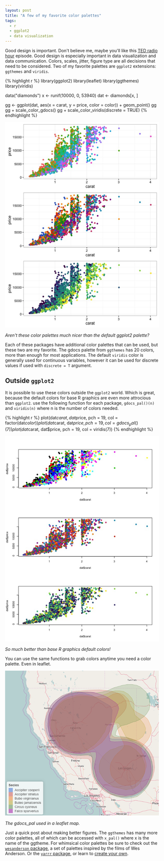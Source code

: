 ```yaml
---
layout: post
title: "A few of my favorite color palettes"
tags:
  - r
  - ggplot2
  - data visualization
---
```


Good design is important. Don't believe me, maybe you'll like this [TED radio hour][1] episode. Good design is especially important in data visualization and data communication. Colors, scales, jitter, figure type are all decisions that need to be considered. Two of my favorite palettes are `ggplot2` extensions: `ggthemes` and `viridis`.
<!--more-->

{% highlight r %}
library(ggplot2)
library(leaflet)
library(ggthemes)
library(viridis)

data("diamonds")
x <- runif(10000, 0, 53940)
dat <- diamonds[x, ]

gg <- ggplot(dat, aes(x = carat, y = price, color = color)) +
  geom_point()
gg
gg + scale_color_gdocs()
gg + scale_color_viridis(discrete = TRUE)
{% endhighlight %}

![better than ggplot default color](/assets/colorpal.jpeg)
<div class="caption">
  <p class = "caption-text">
    <em>Aren't these color palettes much nicer than the default ggplot2 palette?</em>
  </p>
</div>

Each of these packages have additional color palettes that can be used, but these two are my favorite. The gdocs palette from `ggthemes` has 20 colors, more than enough for most applications. The default `viridis` color is generally used for continuous variables, however it can be used for discrete values if used with `discrete = T` argument.

## Outside `ggplot2`

It is possible to use these colors outside the `ggplot2` world. Which is great, because the default colors for base R graphics are even more attrocious than `ggplot2`. use the following function for each package, `gdocs_pal()(n)` and `viridis(n)` where n is the number of colors needed.

{% highlight r %}
plot(dat$carat, dat$price, pch = 19, col = factor(dat$color))
plot(dat$carat, dat$price, pch = 19, col = gdocs_pal()(7))
plot(dat$carat, dat$price, pch = 19, col = viridis(7))
{% endhighlight %}

![much better than base r graphics](/assets/basercolor.jpeg)
<div class="caption">
  <p class = "caption-text">
    <em>So much better than base R graphics default colors!</em>
  </p>
</div>

You can use the same functions to grab colors anytime you need a color palette. Even in leaflet.

![leaflet with gdocs pal](/assets/leaflet_ex2.png)
<div class="caption">
  <p class = "caption-text">
    <em>The gdocs_pal used in a leaflet map.</em>
  </p>
</div>

Just a quick post about making better figures. The `ggthemes` has many more color palettes, all of which can be accessed with `x_pal()` where x is the name of the ggtheme. For whimsical color palettes be sure to check out the [`wesanderson` package][2], a set of palettes inspired by the films of Wes Anderson. Or the [`yarrr` package][3], or learn to [create your own][4].

[4]: http://blenditbayes.blogspot.com/2014/05/towards-yet-another-r-colour-palette.html
[3]: http://nathanieldphillips.com/2015/10/piratepal-an-r-color-palette-function-for-pirates-or-how-to-plot-the-mona-lisa/
[2]: https://github.com/karthik/wesanderson
[1]: http://www.npr.org/programs/ted-radio-hour/478560031/the-power-of-design?showDate=2016-05-20
